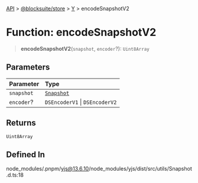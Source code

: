 [API](../../../../../index.md) > [@blocksuite/store](../../../index.md) > [Y](../index.md) > encodeSnapshotV2

# Function: encodeSnapshotV2

> **encodeSnapshotV2**(`snapshot`, `encoder`?): `Uint8Array`

## Parameters

| Parameter | Type |
| :------ | :------ |
| `snapshot` | [`Snapshot`](../classes/class.Snapshot.md) |
| `encoder`? | `DSEncoderV1` \| `DSEncoderV2` |

## Returns

`Uint8Array`

## Defined In

node\_modules/.pnpm/yjs@13.6.10/node\_modules/yjs/dist/src/utils/Snapshot.d.ts:18
